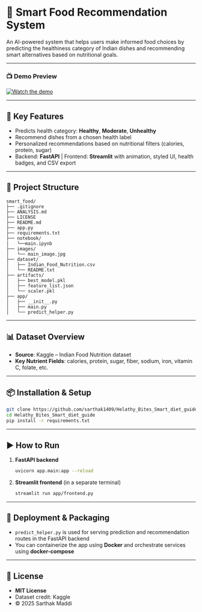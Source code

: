 # 🥗 Smart Food Recommendation System

An AI-powered system that helps users make informed food choices by predicting the healthiness category of Indian dishes and recommending smart alternatives based on nutritional goals.

---
### 📺 Demo Preview


[![Watch the demo](https://i.ytimg.com/vi/0e9u4apbOKs/hqdefault.jpg)](https://youtu.be/0e9u4apbOKs)

---

## 🚀 Key Features

- Predicts health category: **Healthy**, **Moderate**, **Unhealthy**  
- Recommend dishes from a chosen health label  
- Personalized recommendations based on nutritional filters (calories, protein, sugar)  
- Backend: **FastAPI** | Frontend: **Streamlit** with animation, styled UI, health badges, and CSV export  

---

## 📂 Project Structure

```
smart_food/
├── .gitignore
├── ANALYSIS.md
├── LICENSE
├── README.md
├── app.py
├── requirements.txt
├── notebook/
|   └──main.ipynb
├── images/
│   └── main_image.jpg
├── dataset/
│   ├── Indian_Food_Nutrition.csv
│   └── README.txt
├── artifacts/
│   ├── best_model.pkl
│   ├── feature_list.json
│   └── scaler.pkl
├── app/
│   ├── __init__.py
│   ├── main.py
│   └── predict_helper.py
```

---

## 📊 Dataset Overview  

- **Source**: Kaggle – Indian Food Nutrition dataset  
- **Key Nutrient Fields**: calories, protein, sugar, fiber, sodium, iron, vitamin C, folate, etc.

---

## 📦 Installation & Setup

```bash
git clone https://github.com/sarthak1409/Helathy_Bites_Smart_diet_guide
cd Helathy_Bites_Smart_diet_guide
pip install -r requirements.txt
```

---

## ▶️ How to Run

1. **FastAPI backend**  
   ```bash
   uvicorn app.main:app --reload
   ```

2. **Streamlit frontend** (in a separate terminal)  
   ```bash
   streamlit run app/frontend.py
   ```

---

## 📁 Deployment & Packaging

- `predict_helper.py` is used for serving prediction and recommendation routes in the FastAPI backend  
- You can containerize the app using **Docker** and orchestrate services using **docker-compose**

---

## 📄 License

- **MIT License**  
- Dataset credit: Kaggle  
- © 2025 Sarthak Maddi
